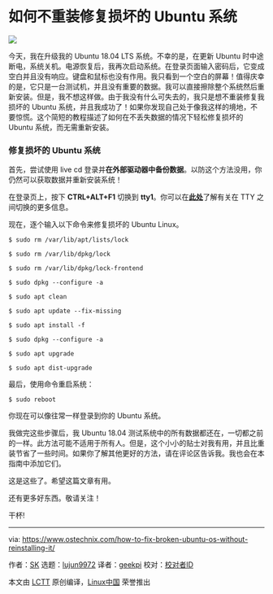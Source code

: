 [#]: collector: (lujun9972)
[#]: translator: (geekpi)
[#]: reviewer: ( )
[#]: publisher: ( )
[#]: subject: (How To Fix Broken Ubuntu OS Without Reinstalling It)
[#]: via: (https://www.ostechnix.com/how-to-fix-broken-ubuntu-os-without-reinstalling-it/)
[#]: author: (SK https://www.ostechnix.com/author/sk/)
[#]: url: ( )

如何不重装修复损坏的 Ubuntu 系统
======

![](https://www.ostechnix.com/wp-content/uploads/2018/12/Fix-Broken-Ubuntu-OS-720x340.jpg)

今天，我在升级我的 Ubuntu 18.04 LTS 系统。不幸的是，在更新 Ubuntu 时中途断电，系统关机。电源恢复后，我再次启动系统。在登录页面输入密码后，它变成空白并且没有响应。键盘和鼠标也没有作用。我只看到一个空白的屏幕！值得庆幸的是，它只是一台测试机，并且没有重要的数据。我可以直接擦除整个系统然后重新安装。但是，我不想这样做。由于我没有什么可失去的，我只是想不重装修复我损坏的 Ubuntu 系统，并且我成功了！如果你发现自己处于像我这样的境地，不要惊慌。这个简短的教程描述了如何在不丢失数据的情况下轻松修复损坏的 Ubuntu 系统，而无需重新安装。

### 修复损坏的 Ubuntu 系统

首先，尝试使用 live cd 登录并**在外部驱动器中备份数据**。以防这个方法没用，你仍然可以获取数据并重新安装系统！

在登录页上，按下 **CTRL+ALT+F1** 切换到 **tty1**。你可以在[**此处**][1]了解有关在 TTY 之间切换的更多信息。

现在，逐个输入以下命令来修复损坏的 Ubuntu Linux。

```
$ sudo rm /var/lib/apt/lists/lock

$ sudo rm /var/lib/dpkg/lock

$ sudo rm /var/lib/dpkg/lock-frontend

$ sudo dpkg --configure -a

$ sudo apt clean

$ sudo apt update --fix-missing

$ sudo apt install -f

$ sudo dpkg --configure -a

$ sudo apt upgrade

$ sudo apt dist-upgrade
```

最后，使用命令重启系统：

```
$ sudo reboot
```

你现在可以像往常一样登录到你的 Ubuntu 系统。

我做完这些步骤后，我 Ubuntu 18.04 测试系统中的所有数据都还在，一切都之前的一样。此方法可能不适用于所有人。但是，这个小小的贴士对我有用，并且比重装节省了一些时间。如果你了解其他更好的方法，请在评论区告诉我。我也会在本指南中添加它们。

这是这些了。希望这篇文章有用。

还有更多好东西。敬请关注！

干杯!



--------------------------------------------------------------------------------

via: https://www.ostechnix.com/how-to-fix-broken-ubuntu-os-without-reinstalling-it/

作者：[SK][a]
选题：[lujun9972][b]
译者：[geekpi](https://github.com/geekpi)
校对：[校对者ID](https://github.com/校对者ID)

本文由 [LCTT](https://github.com/LCTT/TranslateProject) 原创编译，[Linux中国](https://linux.cn/) 荣誉推出

[a]: https://www.ostechnix.com/author/sk/
[b]: https://github.com/lujun9972
[1]: https://www.ostechnix.com/how-to-switch-between-ttys-without-using-function-keys-in-linux/